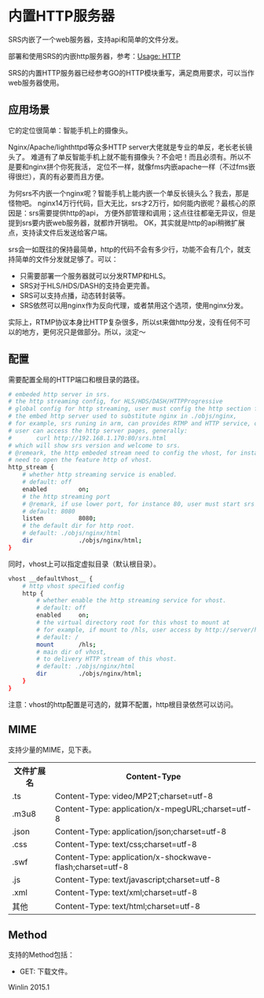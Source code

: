 # 内置HTTP服务器

SRS内嵌了一个web服务器，支持api和简单的文件分发。

部署和使用SRS的内嵌http服务器，参考：[Usage: HTTP](https://github.com/winlinvip/simple-rtmp-server/wiki/v1_CN_SampleHTTP)

SRS的内置HTTP服务器已经参考GO的HTTP模块重写，满足商用要求，可以当作web服务器使用。

## 应用场景

它的定位很简单：智能手机上的摄像头。

Nginx/Apache/lighthttpd等众多HTTP server大佬就是专业的单反，老长老长镜头了。
难道有了单反智能手机上就不能有摄像头？不会吧！而且必须有。所以不是要和nginx拼个你死我活，
定位不一样，就像fms内嵌apache一样（不过fms嵌得很烂），真的有必要而且方便。

为何srs不内嵌一个nginx呢？智能手机上能内嵌一个单反长镜头么？我去，那是怪物吧。
nginx14万行代码，巨大无比，srs才2万行，如何能内嵌呢？最核心的原因是：srs需要提供http的api，
方便外部管理和调用；这点往往都毫无异议，但是提到srs要内嵌web服务器，就都炸开锅啦。
OK，其实就是http的api稍微扩展点，支持读文件后发送给客户端。

srs会一如既往的保持最简单，http的代码不会有多少行，功能不会有几个，就支持简单的文件分发就足够了。可以：
* 只需要部署一个服务器就可以分发RTMP和HLS。
* SRS对于HLS/HDS/DASH的支持会更完善。
* SRS可以支持点播，动态转封装等。
* SRS依然可以用nginx作为反向代理，或者禁用这个选项，使用nginx分发。

实际上，RTMP协议本身比HTTP复杂很多，所以st来做http分发，没有任何不可以的地方，更何况只是做部分。所以，淡定～

## 配置

需要配置全局的HTTP端口和根目录的路径。

```bash
# embeded http server in srs.
# the http streaming config, for HLS/HDS/DASH/HTTPProgressive
# global config for http streaming, user must config the http section for each vhost.
# the embed http server used to substitute nginx in ./objs/nginx,
# for example, srs runing in arm, can provides RTMP and HTTP service, only with srs installed.
# user can access the http server pages, generally:
#       curl http://192.168.1.170:80/srs.html
# which will show srs version and welcome to srs.
# @remeark, the http embeded stream need to config the vhost, for instance, the __defaultVhost__
# need to open the feature http of vhost.
http_stream {
    # whether http streaming service is enabled.
    # default: off
    enabled         on;
    # the http streaming port
    # @remark, if use lower port, for instance 80, user must start srs by root.
    # default: 8080
    listen          8080;
    # the default dir for http root.
    # default: ./objs/nginx/html
    dir             ./objs/nginx/html;
}
```

同时，vhost上可以指定虚拟目录（默认根目录）。

```bash
vhost __defaultVhost__ {
    # http vhost specified config
    http {
        # whether enable the http streaming service for vhost.
        # default: off
        enabled     on;
        # the virtual directory root for this vhost to mount at
        # for example, if mount to /hls, user access by http://server/hls
        # default: /
        mount       /hls;
        # main dir of vhost,
        # to delivery HTTP stream of this vhost.
        # default: ./objs/nginx/html
        dir         ./objs/nginx/html;
    }
}
```

注意：vhost的http配置是可选的，就算不配置，http根目录依然可以访问。

## MIME

支持少量的MIME，见下表。

<table>
<tr><th>文件扩展名</th><th>Content-Type</th></tr>
<tr><td>.ts</td><td>Content-Type: video/MP2T;charset=utf-8</td>
<tr><td>.m3u8</td><td>Content-Type: application/x-mpegURL;charset=utf-8</td>
<tr><td>.json</td><td>Content-Type: application/json;charset=utf-8</td>
<tr><td>.css</td><td>Content-Type: text/css;charset=utf-8</td>
<tr><td>.swf</td><td>Content-Type: application/x-shockwave-flash;charset=utf-8</td>
<tr><td>.js</td><td>Content-Type: text/javascript;charset=utf-8</td>
<tr><td>.xml</td><td>Content-Type: text/xml;charset=utf-8</td>
<tr><td>其他</td><td>Content-Type: text/html;charset=utf-8</td>
</table>

## Method

支持的Method包括：
* GET: 下载文件。

Winlin 2015.1